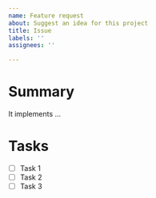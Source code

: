 ```yaml
---
name: Feature request
about: Suggest an idea for this project
title: Issue
labels: ''
assignees: ''

---
```


# Summary <!-- 이슈에 대한 간단한 요약. -->

It implements ...

# Tasks <!-- 해야 할 태스크 체크리스트로 만들기 -->

- [ ] Task 1
- [ ] Task 2
- [ ] Task 3
